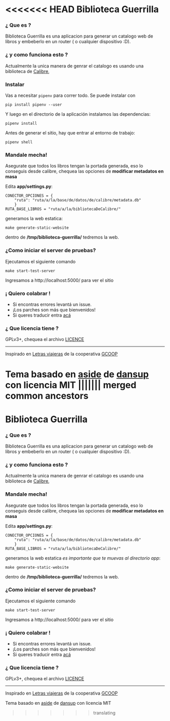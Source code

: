 <<<<<<< HEAD
Biblioteca Guerrilla
========

### ¿ Que es ?
Biblioteca Guerrilla es una aplicacion para generar un catalogo web de libros
y embeberlo en un router ( o cualquier dispositivo :D).

### ¿ y como funciona esto ?
Actualmente la unica manera de genrar el catalogo es usando una biblioteca de [Calibre](https://calibre-ebook.com/),

### Instalar

Vas a necesitar `pipenv` para correr todo.  Se puede instalar con

```
pip install pipenv --user
```

Y luego en el directorio de la aplicación instalamos las dependencias:

```
pipenv install
```

Antes de generar el sitio, hay que entrar al entorno de trabajo:

```
pipenv shell
```

### Mandale mecha!
Asegurate que todos los libros tengan la portada generada, eso lo conseguis
desde calibre, chequea las opciones de **modificar metadatos en masa**

Edita __app/settings.py__:
```
CONECTOR_OPCIONES = {
    "ruta": "ruta/a/la/base/de/datos/de/calibre/metadata.db"
    }
RUTA_BASE_LIBROS = "ruta/a/la/bibliotecaDeCalibre/"
```
generamos la web estatica:

```
make generate-static-website
```

dentro de **/tmp/biblioteca-guerrilla/** tedremos la web.

### ¿Como iniciar el server de pruebas?

Ejecutamos el siguiente comando
```
make start-test-server
```

Ingresamos a http://localhost:5000/ para ver el sitio

### ¡ Quiero colabrar !
- Si encontras errores levantá un issue.
- ¡Los parches son más que bienvenidos!
- Si queres traducir entra
[acá](https://translate.zanata.org/project/view/biblioteca-guerrilla)

### ¿ Que licencia tiene ?
GPLv3+, chequea el archivo [LICENCE](LICENCE)

---------------------------

Inspirado en [Letras viajeras](https://github.com/gcoop-libre/letras_viajeras/)
de la cooperativa [GCOOP](https://www.gcoop.coop/)

Tema basado en [aside](https://github.com/dansup/bulma-templates/blob/gh-pages/css/aside.css) de [dansup](https://github.com/dansup) con licencia MIT
||||||| merged common ancestors
=======
Biblioteca Guerrilla
========

### ¿ Que es ?
Biblioteca Guerrilla es una aplicacion para generar un catalogo web de libros
y embeberlo en un router ( o cualquier dispositivo :D).

### ¿ y como funciona esto ?
Actualmente la unica manera de genrar el catalogo es usando una biblioteca de [Calibre](https://calibre-ebook.com/),

### Mandale mecha!
Asegurate que todos los libros tengan la portada generada, eso lo conseguis
desde calibre, chequea las opciones de **modificar metadatos en masa**

Edita __app/settings.py__:
```
CONECTOR_OPCIONES = {
    "ruta": "ruta/a/la/base/de/datos/de/calibre/metadata.db"
    }
RUTA_BASE_LIBROS = "ruta/a/la/bibliotecaDeCalibre/"
```
generamos la web estatica *es importante que te muevas al directorio _app_*:
```
make generate-static-website
```
dentro de **/tmp/biblioteca-guerrilla/** tedremos la web.

### ¿Como iniciar el server de pruebas?

Ejecutamos el siguiente comando
```
make start-test-server
```

Ingresamos a http://localhost:5000/ para ver el sitio

### ¡ Quiero colabrar !
- Si encontras errores levantá un issue.
- ¡Los parches son más que bienvenidos!
- Si queres traducir entra
[acá](https://translate.zanata.org/project/view/biblioteca-guerrilla)

### ¿ Que licencia tiene ?
GPLv3+, chequea el archivo [LICENCE](LICENCE)

---------------------------

Inspirado en [Letras viajeras](https://github.com/gcoop-libre/letras_viajeras/)
de la cooperativa [GCOOP](https://www.gcoop.coop/)

Tema basado en [aside](https://github.com/dansup/bulma-templates/blob/gh-pages/css/aside.css) de [dansup](https://github.com/dansup) con licencia MIT
>>>>>>> translating
